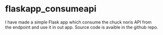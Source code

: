 # flaskapp_consumeapi
I have made a simple Flask app which consume the chuck noris API from the endpoint and use it in out app. Source code is avaible in the github repo.
